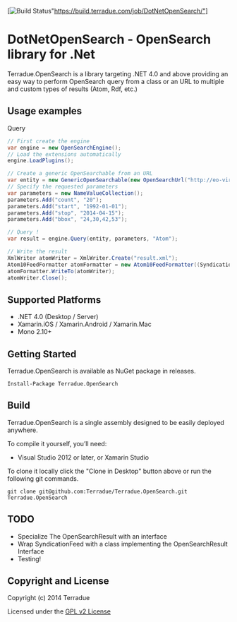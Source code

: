 [![Build Status](https://build.terradue.com/buildStatus/icon?job=DotNetOpenSearch)"https://build.terradue.com/job/DotNetOpenSearch/"]

# DotNetOpenSearch - OpenSearch library for .Net

Terradue.OpenSearch is a library targeting .NET 4.0 and above providing an easy way to perform OpenSearch query from a class or an URL to multiple and custom types of results (Atom, Rdf, etc.)

## Usage examples

Query 

```c#
// First create the engine
var engine = new OpenSearchEngine();
// Load the extensions automatically
engine.LoadPlugins();

// Create a generic OpenSearchable from an URL
var entity = new GenericOpenSearchable(new OpenSearchUrl("http://eo-virtual-archive4.esa.int/search/ASA_IM__0P/atom"), engine);
// Specify the requested parameters
var parameters = new NameValueCollection();
parameters.Add("count", "20");
parameters.Add("start", "1992-01-01");
parameters.Add("stop", "2014-04-15");
parameters.Add("bbox", "24,30,42,53");

// Query !
var result = engine.Query(entity, parameters, "Atom");

// Write the result
XmlWriter atomWriter = XmlWriter.Create("result.xml");
Atom10FeedFormatter atomFormatter = new Atom10FeedFormatter((SyndicationFeed)result.Result);
atomFormatter.WriteTo(atomWriter);
atomWriter.Close();
```

## Supported Platforms

* .NET 4.0 (Desktop / Server)
* Xamarin.iOS / Xamarin.Android / Xamarin.Mac
* Mono 2.10+

## Getting Started

Terradue.OpenSearch is available as NuGet package in releases.

```
Install-Package Terradue.OpenSearch
```

## Build

Terradue.OpenSearch is a single assembly designed to be easily deployed anywhere. 

To compile it yourself, you’ll need:

* Visual Studio 2012 or later, or Xamarin Studio

To clone it locally click the "Clone in Desktop" button above or run the 
following git commands.

```
git clone git@github.com:Terradue/Terradue.OpenSearch.git Terradue.OpenSearch
```

## TODO

* Specialize The OpenSearchResult with an interface
* Wrap SyndicationFeed with a class implementing the OpenSearchResult Interface
* Testing!

## Copyright and License

Copyright (c) 2014 Terradue

Licensed under the [GPL v2 License](https://github.com/Terradue.GeoJson/Terradue.OpenSearch/blob/master/LICENSE.txt)

